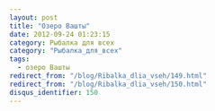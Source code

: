 ```yaml
---
layout: post
title: "Озеро Вашты"
date: 2012-09-24 01:23:15
category: Рыбалка для всех
category: "Рыбалка_для_всех"
tags:
  - озеро Вашты
redirect_from: "/blog/Ribalka_dlia_vseh/149.html"
redirect_from: "/blog/Ribalka_dlia_vseh/150.html"
disqus_identifier: 150
---
```

